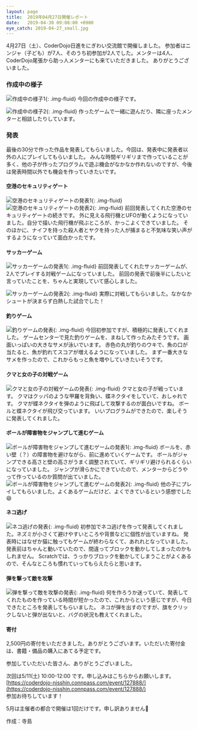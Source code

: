 ```yaml
---
layout: page
title:  2019年04月27日開催レポート
date:   2019-04-30 09:08:00 +0900
eye_catch: 2019-04-27_small.jpg
---
```


4月27日（土）、CoderDojo日進をにぎわい交流館で開催しました。
参加者はニンジャ（子ども）が7人、そのうち初参加が2人でした。メンターは4人、CoderDojo尾張から助っ人メンターにも来ていただきました。
ありがとうございました。

### 作成中の様子
![作成中の様子1](/assets/img/2019-04-27_0-1.jpg){: .img-fluid}
今回の作成中の様子です。

![作成中の様子2](/assets/img/2019-04-27_0-2.jpg){: .img-fluid}
作ったゲームで一緒に遊んだり、隣に座ったメンターと相談したりしています。

### 発表
最後の30分で作った作品を発表してもらいました。今回は、発表中に発表者以外の人にプレイしてもらいました。
みんな時間ギリギリまで作っていることが多く、他の子が作ったプログラムで遊ぶ機会がなかなか作れないのですが、今後は発表時間以外でも機会を作っていきたいです。

#### 空港のセキュリティゲート
![空港のセキュリティゲートの発表1](/assets/img/2019-04-27_1-1.jpg){: .img-fluid}
![空港のセキュリティゲートの発表2](/assets/img/2019-04-27_1-2.jpg){: .img-fluid}
前回発表してくれた空港のセキュリティゲートの続きです。
外に見える飛行機とUFOが動くようになっていました。自分で描いた飛行機が飛ぶところが、かっこよくできていました。
そのほかに、ナイフを持った殺人者とヤクを持った人が捕まると不気味な笑い声がするようになっていて面白かったです。

#### サッカーゲーム
![サッカーゲームの発表1](/assets/img/2019-04-27_2-1.jpg){: .img-fluid}
前回発表してくれたサッカーゲームが、2人でプレイする対戦ゲームになっていました。
前回の発表で前後半にしたいと言っていたことを、ちゃんと実現していて感心しました。

![サッカーゲームの発表2](/assets/img/2019-04-27_2-2.jpg){: .img-fluid}
実際に対戦してもらいました。なかなかシュートが決まらず白熱した試合でした！

#### 釣りゲーム
![釣りゲームの発表](/assets/img/2019-04-27_3-1.jpg){: .img-fluid}
今回初参加ですが、積極的に発表してくれました。
ゲームセンターで見た釣りゲームを、まねして作ったみたそうです。
画面いっぱいの大きなサメが泳いでいます。
赤色の丸が釣りのウキで、魚の口が当たると、魚が釣れてスコアが増えるようになっていました。
まず一番大きなサメを作ったので、これからもっと魚を増やしていきたいそうです。

#### クマと女の子の対戦ゲーム
![クマと女の子の対戦ゲームの発表](/assets/img/2019-04-27_4-1.jpg){: .img-fluid}
クマと女の子が戦っています。
クマはクッパのような甲羅を背負い、蝶ネクタイをしていて、おしゃれです。
クマが蝶ネクタイを弾のように飛ばして攻撃するのが面白いですね。
ボールと蝶ネクタイが飛び交っています。
いいプログラムができたので、楽しそうに発表してくれました。

#### ボールが障害物をジャンプして進むゲーム
![ボールが障害物をジャンプして進むゲームの発表1](/assets/img/2019-04-27_5-1.jpg){: .img-fluid}
ボールを、赤い壁（？）の障害物を避けながら、前に進めていくゲームです。
ボールがジャンプできる高さと壁の高さがうまく調整されていて、ギリギリ避けられるくらいになっていました。
ジャンプが滑らかにできていたので、メンターからどうやって作っているのか質問が出ていました。
![ボールが障害物をジャンプして進むゲームの発表2](/assets/img/2019-04-27_5-2.jpg){: .img-fluid}
他の子にプレイしてもらいました。よくあるゲームだけど、よくできているという感想でした:smile:

#### ネコ逃げ
![ネコ逃げの発表](/assets/img/2019-04-27_6-1.jpg){: .img-fluid}
初参加でネコ逃げを作って発表してくれました。ネズミが小さくて避けやすいところや背景などに個性が出ていますね。
発表時にはなぜか猫に触ってもゲームが終わらなくて、あれれとなっていました。
発表前はちゃんと動いていたので、間違ってブロックを動かしてしまったのかもしれません。
Scratchでは、うっかりブロックを動かしてしまうことがよくあるので、そんなところも慣れていってもらえたらと思います。

#### 弾を撃って敵を攻撃
![弾を撃って敵を攻撃の発表](/assets/img/2019-04-27_7-1.jpg){: .img-fluid}
何を作ろうか迷っていて、発表してくれたものを作っている時間が短かったので、これからという感じですが、今日できたところを発表してもらいました。
ネコが弾を出すのですが、旗をクリックしないと弾が出ないと、バグの状況も教えてくれました。

#### 寄付
2,500円の寄付をいただきました。ありがとうございます。いただいた寄付金は、書籍・備品の購入にあてる予定です。

参加していただいた皆さん、ありがとうございました。

次回は5/11(土) 10:00-12:00 です。申し込みはこちらからお願いします。<br />
[https://coderdojo-nisshin.connpass.com/event/127888/](https://coderdojo-nisshin.connpass.com/event/127888/)<br />
参加お待ちしています！

5月は主催者の都合で開催は1回だけです。申し訳ありません:bow:

作成：寺島
